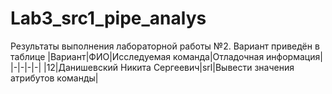 # Lab3_src1_pipe_analys

Результаты выполнения лабораторной работы №2. Вариант приведён в таблице
|Вариант|ФИО|Исследуемая команда|Отладочная информация|
|-|-|-|-|
|12|Данишевский Никита Сергеевич|srl|Вывести значения атрибутов команды|

